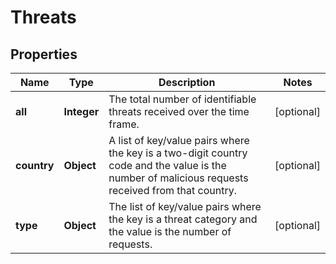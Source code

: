 # Threats

## Properties
Name | Type | Description | Notes
------------ | ------------- | ------------- | -------------
**all** | **Integer** | The total number of identifiable threats received over the time frame. |  [optional]
**country** | **Object** | A list of key/value pairs where the key is a two-digit country code and the value is the number of malicious requests received from that country. |  [optional]
**type** | **Object** | The list of key/value pairs where the key is a threat category and the value is the number of requests. |  [optional]
